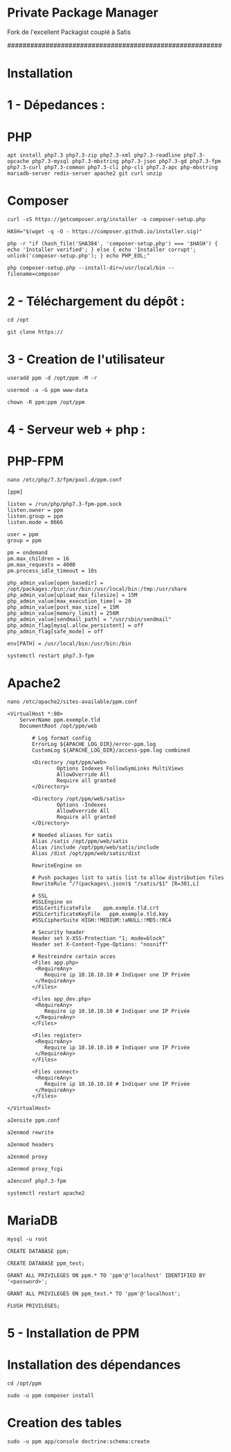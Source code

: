 # Private Package Manager

Fork de l'excellent Packagist couplé à Satis

########################################################

# Installation

# 1 - Dépedances :

# PHP
`apt install php7.3 php7.3-zip php7.3-xml php7.3-readline php7.3-opcache php7.3-mysql php7.3-mbstring php7.3-json php7.3-gd php7.3-fpm php7.3-curl php7.3-common php7.3-cli php-cli php7.3-apc php-mbstring mariadb-server redis-server apache2 git curl unzip`

# Composer
`curl -sS https://getcomposer.org/installer -o composer-setup.php`

`HASH="$(wget -q -O - https://composer.github.io/installer.sig)"`

`php -r "if (hash_file('SHA384', 'composer-setup.php') === '$HASH') { echo 'Installer verified'; } else { echo 'Installer corrupt'; unlink('composer-setup.php'); } echo PHP_EOL;"`

`php composer-setup.php --install-dir=/usr/local/bin --filename=composer`

# 2 - Téléchargement du dépôt :

`cd /opt`

`git clone https://`

# 3 - Creation de l'utilisateur

`useradd ppm -d /opt/ppm -M -r`

`usermod -a -G ppm www-data`

`chown -R ppm:ppm /opt/ppm`

# 4 - Serveur web + php :

# PHP-FPM
`nano /etc/php/7.3/fpm/pool.d/ppm.conf`

```
[ppm]

listen = /run/php/php7.3-fpm-ppm.sock
listen.owner = ppm
listen.group = ppm
listen.mode = 0666

user = ppm
group = ppm

pm = ondemand
pm.max_children = 16
pm.max_requests = 4000
pm.process_idle_timeout = 10s

php_admin_value[open_basedir] = /opt/packages:/bin:/usr/bin:/usr/local/bin:/tmp:/usr/share
php_admin_value[upload_max_filesize] = 15M
php_admin_value[max_execution_time] = 20
php_admin_value[post_max_size] = 15M
php_admin_value[memory_limit] = 256M
php_admin_value[sendmail_path] = "/usr/sbin/sendmail"
php_admin_flag[mysql.allow_persistent] = off
php_admin_flag[safe_mode] = off

env[PATH] = /usr/local/bin:/usr/bin:/bin
```

`systemctl restart php7.3-fpm`

# Apache2

`nano /etc/apache2/sites-available/ppm.conf`

```
<VirtualHost *:80>
    ServerName ppm.exemple.tld
    DocumentRoot /opt/ppm/web

        # Log format config
        ErrorLog ${APACHE_LOG_DIR}/error-ppm.log
        CustomLog ${APACHE_LOG_DIR}/access-ppm.log combined

        <Directory /opt/ppm/web>
                Options Indexes FollowSymLinks MultiViews
                AllowOverride All
                Require all granted
        </Directory>

        <Directory /opt/ppm/web/satis>
                Options -Indexes
                AllowOverride All
                Require all granted
        </Directory>

        # Needed aliases for satis
        Alias /satis /opt/ppm/web/satis
        Alias /include /opt/ppm/web/satis/include
        Alias /dist /opt/ppm/web/satis/dist
 
        RewriteEngine on

        # Push packages list to satis list to allow distribution files
        RewriteRule ^/?(packages\.json)$ "/satis/$1" [R=301,L]

        # SSL
        #SSLEngine on
        #SSLCertificateFile    ppm.exmple.tld.crt
        #SSLCertificateKeyFile   ppm.exemple.tld.key
        #SSLCipherSuite HIGH:!MEDIUM:!aNULL:!MD5:!RC4

        # Security header
        Header set X-XSS-Protection "1; mode=block"
        Header set X-Content-Type-Options: "nosniff"

        # Restreindre certain acces
        <Files app.php>
         <RequireAny>
            Require ip 10.10.10.10 # Indiquer une IP Privée
         </RequireAny>
        </Files>

        <Files app_dev.php>
         <RequireAny>
            Require ip 10.10.10.10 # Indiquer une IP Privée
         </RequireAny>
        </Files>

        <Files register>
         <RequireAny>
            Require ip 10.10.10.10 # Indiquer une IP Privée
         </RequireAny>
        </Files>

        <Files connect>
         <RequireAny>
            Require ip 10.10.10.10 # Indiquer une IP Privée
         </RequireAny>
        </Files>

</VirtualHost>
```

`a2ensite ppm.conf`

`a2enmod rewrite`

`a2enmod headers`

`a2enmod proxy`

`a2enmod proxy_fcgi`

`a2enconf php7.3-fpm`

`systemctl restart apache2`

# MariaDB

`mysql -u root`

`CREATE DATABASE ppm;`

`CREATE DATABASE ppm_test;`

`GRANT ALL PRIVILEGES ON ppm.* TO 'ppm'@'localhost' IDENTIFIED BY '<password>';`

`GRANT ALL PRIVILEGES ON ppm_test.* TO 'ppm'@'localhost';`

`FLUSH PRIVILEGES;`

# 5 - Installation de PPM

# Installation des dépendances

`cd /opt/ppm`

`sudo -u ppm composer install`

# Creation des tables

`sudo -u ppm app/console doctrine:schema:create`
